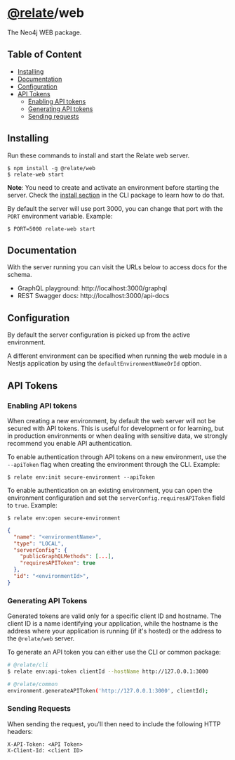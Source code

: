 # [@relate](../../README.md)/web

The Neo4j WEB package.

## Table of Content

-   [Installing](#installing)
-   [Documentation](#documentation)
-   [Configuration](#configuration)
-   [API Tokens](#api-tokens)
    -   [Enabling API tokens](#enabling-api-tokens)
    -   [Generating API tokens](#generating-api-tokens)
    -   [Sending requests](#sending-requests)

## Installing

Run these commands to install and start the Relate web server.

```
$ npm install -g @relate/web
$ relate-web start
```

**Note**: You need to create and activate an environment before starting the
server. Check the [install section](../cli/README.md#installing) in the CLI
package to learn how to do that.

By default the server will use port 3000, you can change that port with the
`PORT` environment variable. Example:

```
$ PORT=5000 relate-web start
```

## Documentation

With the server running you can visit the URLs below to access docs for the
schema.

-   GraphQL playground: http://localhost:3000/graphql
-   REST Swagger docs: http://localhost:3000/api-docs

## Configuration

By default the server configuration is picked up from the active environment.

A different environment can be specified when running the web module in a Nestjs
application by using the `defaultEnvironmentNameOrId` option.

## API Tokens

### Enabling API tokens

When creating a new environment, by default the web server will not be secured
with API tokens. This is useful for development or for learning, but in
production environments or when dealing with sensitive data, we strongly
recommend you enable API authentication.

To enable authentication through API tokens on a new environment, use the
`--apiToken` flag when creating the environment through the CLI. Example:

```
$ relate env:init secure-environment --apiToken
```

To enable authentication on an existing environment, you can open the
environment configuration and set the `serverConfig.requiresAPIToken` field to
`true`. Example:

```
$ relate env:open secure-environment
```

```json
{
  "name": "<environmentName>",
  "type": "LOCAL",
  "serverConfig": {
    "publicGraphQLMethods": [...],
    "requiresAPIToken": true
  },
  "id": "<environmentId>",
}
```

### Generating API Tokens

Generated tokens are valid only for a specific client ID and hostname. The
client ID is a name identifying your application, while the hostname is the
address where your application is running (if it's hosted) or the address to the
`@relate/web` server.

To generate an API token you can either use the CLI or common package:

```bash
# @relate/cli
$ relate env:api-token clientId --hostName http://127.0.0.1:3000

# @relate/common
environment.generateAPIToken('http://127.0.0.1:3000', clientId);
```

### Sending Requests

When sending the request, you'll then need to include the following HTTP
headers:

```
X-API-Token: <API Token>
X-Client-Id: <client ID>
```
